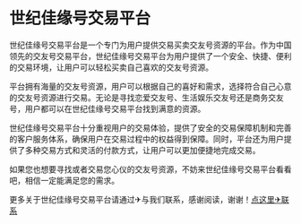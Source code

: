 # 世纪佳缘号交易平台

世纪佳缘号交易平台是一个专门为用户提供交易买卖交友号资源的平台。作为中国领先的交友号交易平台，世纪佳缘号交易平台为用户提供了一个安全、快捷、便利的交易环境，让用户可以轻松买卖自己喜欢的交友号资源。

平台拥有海量的交友号资源，用户可以根据自己的喜好和需求，选择符合自己心意的交友号资源进行交易。无论是寻找恋爱交友号、生活娱乐交友号还是商务交友号，用户都可以在世纪佳缘号交易平台找到满意的资源。

世纪佳缘号交易平台十分重视用户的交易体验，提供了安全的交易保障机制和完善的客户服务体系，确保用户在交易过程中的权益得到保障。同时，平台还为用户提供了多种交易方式和灵活的付款方式，让用户可以更加便捷地完成交易。

如果您也想要寻找或者交易您心仪的交友号资源，不妨来世纪佳缘号交易平台看看吧，相信一定能满足您的需求。

更多关于世纪佳缘号交易平台请通过✈与我们联系，感谢阅读，谢谢！[点这里✈联系](https://w.k02.cc)